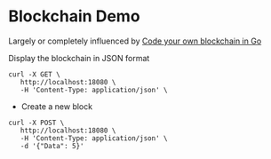 # Blockchain Demo

Largely or completely influenced by [Code your own blockchain in Go](https://medium.com/@mycoralhealth/code-your-own-blockchain-in-less-than-200-lines-of-go-e296282bcffc)

Display the blockchain in JSON format
```
curl -X GET \
   http://localhost:18080 \
   -H 'Content-Type: application/json' \
```
* Create a new block

```
curl -X POST \
   http://localhost:18080 \
   -H 'Content-Type: application/json' \
   -d '{"Data": 5}'
```